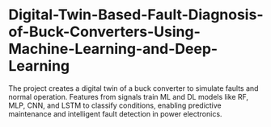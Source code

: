 # Digital-Twin-Based-Fault-Diagnosis-of-Buck-Converters-Using-Machine-Learning-and-Deep-Learning
The project creates a digital twin of a buck converter to simulate faults and normal operation. Features from signals train ML and DL models like RF, MLP, CNN, and LSTM to classify conditions, enabling predictive maintenance and intelligent fault detection in power electronics.

